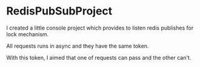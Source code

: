 # RedisPubSubProject

I created a little console project which provides to listen redis publishes for lock mechanism.

All requests runs in async and they have the same token.

With this token, I aimed that one of requests can pass and the other can't.
